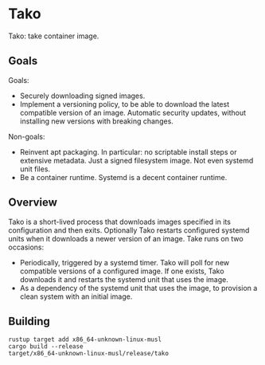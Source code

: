 # Tako

Tako: take container image.

## Goals

Goals:

 * Securely downloading signed images.
 * Implement a versioning policy, to be able to download the latest compatible
   version of an image. Automatic security updates, without installing new
   versions with breaking changes.

Non-goals:

 * Reinvent apt packaging. In particular: no scriptable install steps or
   extensive metadata. Just a signed filesystem image. Not even systemd unit
   files.
 * Be a container runtime. Systemd is a decent container runtime.

## Overview

Tako is a short-lived process that downloads images specified in its
configuration and then exits. Optionally Tako restarts configured systemd units
when it downloads a newer version of an image. Take runs on two occasions:

 * Periodically, triggered by a systemd timer. Tako will poll for new compatible
   versions of a configured image. If one exists, Tako downloads it and restarts
   the systemd unit that uses the image.
 * As a dependency of the systemd unit that uses the image, to provision a clean
   system with an initial image.

## Building

    rustup target add x86_64-unknown-linux-musl
    cargo build --release
    target/x86_64-unknown-linux-musl/release/tako
